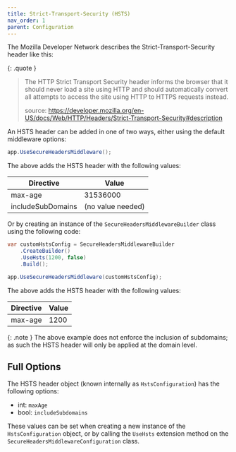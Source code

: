 ```yaml
---
title: Strict-Transport-Security (HSTS)
nav_order: 1
parent: Configuration
---
```


The Mozilla Developer Network describes the Strict-Transport-Security header like this:

{: .quote }
> The HTTP Strict Transport Security header informs the browser that it should never load a site using HTTP and should automatically convert all attempts to access the site using HTTP to HTTPS requests instead.
>
> source: https://developer.mozilla.org/en-US/docs/Web/HTTP/Headers/Strict-Transport-Security#description

An HSTS header can be added in one of two ways, either using the default middleware options:

```csharp
app.UseSecureHeadersMiddleware();
```

The above adds the HSTS header with the following values:

| Directive | Value    |
|-----------|----------|
| max-age   | 31536000 |
| includeSubDomains | (no value needed) |

Or by creating an instance of the `SecureHeadersMiddlewareBuilder` class using the following code:

```csharp
var customHstsConfig = SecureHeadersMiddlewareBuilder
    .CreateBuilder()
    .UseHsts(1200, false)
    .Build();

app.UseSecureHeadersMiddleware(customHstsConfig);
```

The above adds the HSTS header with the following values:

| Directive | Value    |
|-----------|----------|
| max-age   | 1200     |

{: .note }
The above example does not enforce the inclusion of subdomains; as such the HSTS header will only be applied at the domain level.

## Full Options

The HSTS header object (known internally as `HstsConfiguration`) has the following options:

- int: `maxAge`
- bool: `includeSubdomains`

These values can be set when creating a new instance of the `HstsConfiguration` object, or by calling the `UseHsts` extension method on the `SecureHeadersMiddlewareConfiguration` class.
